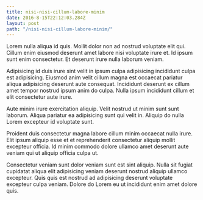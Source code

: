 ```yaml
---
title: nisi-nisi-cillum-labore-minim
date: 2016-8-15T22:12:03.284Z
layout: post
path: "/nisi-nisi-cillum-labore-minim/"
---
```


Lorem nulla aliqua id quis. Mollit dolor non ad nostrud voluptate elit qui. Cillum enim eiusmod deserunt amet labore nisi voluptate irure et. Id ipsum sunt enim consectetur. Et deserunt irure nulla laborum veniam.

Adipisicing id duis irure sint velit in ipsum culpa adipisicing incididunt culpa est adipisicing. Eiusmod anim velit cillum magna est occaecat pariatur aliqua adipisicing deserunt aute consequat. Incididunt deserunt ex cillum amet tempor nostrud ipsum anim do culpa. Nulla ipsum incididunt cillum et elit consectetur aute irure.

Aute minim irure exercitation aliquip. Velit nostrud ut minim sunt sunt laborum. Aliqua pariatur ea adipisicing sunt qui velit in. Aliquip do nulla Lorem excepteur id voluptate sunt.

Proident duis consectetur magna labore cillum minim occaecat nulla irure. Elit ipsum aliquip esse et et reprehenderit consectetur aliquip mollit excepteur officia. Id minim commodo dolore ullamco amet deserunt aute veniam qui ut aliquip officia culpa ut.

Consectetur veniam sunt dolor veniam sunt est sint aliquip. Nulla sit fugiat cupidatat aliqua elit adipisicing veniam deserunt nostrud aliquip ullamco excepteur. Quis quis est nostrud ad adipisicing deserunt voluptate excepteur culpa veniam. Dolore do Lorem eu ut incididunt enim amet dolore quis.